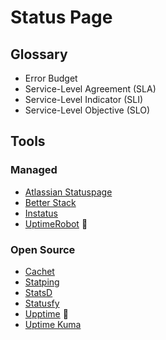 # Status Page

## Glossary

- Error Budget
- Service-Level Agreement (SLA)
- Service-Level Indicator (SLI)
- Service-Level Objective (SLO)

## Tools

### Managed

- [Atlassian Statuspage](/atlassian/statuspage.md)
- [Better Stack](https://betterstack.com)
- [Instatus](https://instatus.com)
- [UptimeRobot](/uptimerobot/README.md) 🌟

### Open Source

- [Cachet](/cachet.md)
- [Statping](/statping.md)
- [StatsD](https://github.com/statsd/statsd)
- [Statusfy](/statusfy.md)
- [Upptime](/upptime.md) 🌟
- [Uptime Kuma](/uptime-kuma.md)

<!--
https://github.com/cstate/cstate
https://github.com/TwiN/gatus
-->
